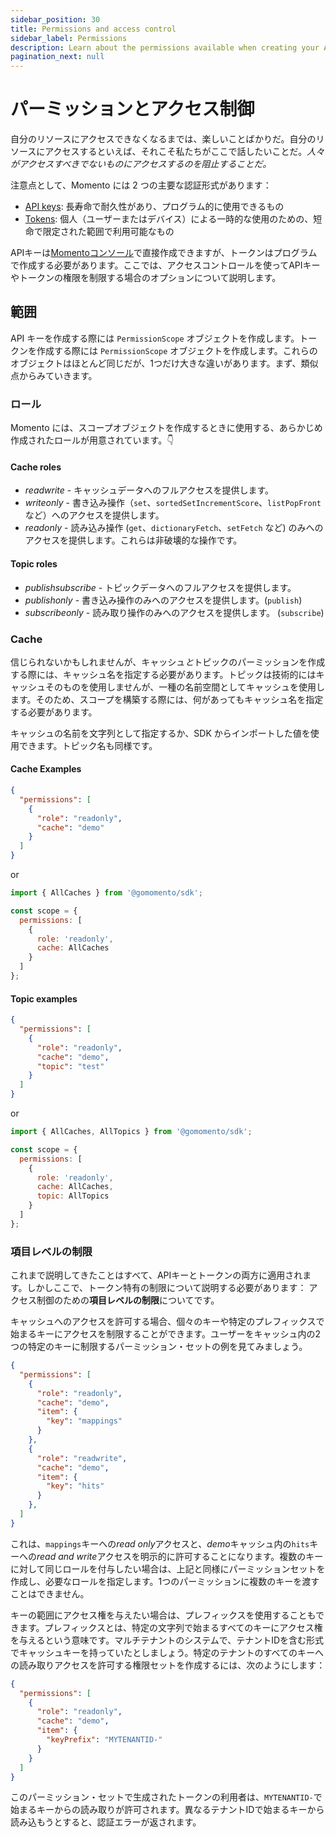 ```yaml
---
sidebar_position: 30
title: Permissions and access control
sidebar_label: Permissions
description: Learn about the permissions available when creating your API keys and tokens to control access to Momento resources.
pagination_next: null
---
```


# パーミッションとアクセス制御

自分のリソースにアクセスできなくなるまでは、楽しいことばかりだ。自分のリソースにアクセスするといえば、それこそ私たちがここで話したいことだ。*人々がアクセスすべきでないものにアクセスするのを阻止することだ。*

注意点として、Momento には 2 つの主要な認証形式があります：

* [API keys](./api-keys.md): 長寿命で耐久性があり、プログラム的に使用できるもの
* [Tokens](./tokens.md): 個人（ユーザーまたはデバイス）による一時的な使用のための、短命で限定された範囲で利用可能なもの

APIキーは[Momentoコンソール](https://console.gomomento.com/tokens)で直接作成できますが、トークンはプログラムで作成する必要があります。ここでは、アクセスコントロールを使ってAPIキーやトークンの権限を制限する場合のオプションについて説明します。

## 範囲

API キーを作成する際には `PermissionScope` オブジェクトを作成します。トークンを作成する際には `PermissionScope` オブジェクトを作成します。これらのオブジェクトはほとんど同じだが、1つだけ大きな違いがあります。まず、類似点からみていきます。

### ロール

Momento には、スコープオブジェクトを作成するときに使用する、あらかじめ作成されたロールが用意されています。👇

#### Cache roles

* *readwrite* - キャッシュデータへのフルアクセスを提供します。
* *writeonly* - 書き込み操作（`set`、`sortedSetIncrementScore`、`listPopFront` など）へのアクセスを提供します。
* *readonly* - 読み込み操作 (`get`、`dictionaryFetch`、`setFetch` など) のみへのアクセスを提供します。これらは非破壊的な操作です。

#### Topic roles

* *publishsubscribe* - トピックデータへのフルアクセスを提供します。
* *publishonly* - 書き込み操作のみへのアクセスを提供します。(`publish`)
* *subscribeonly* - 読み取り操作のみへのアクセスを提供します。 (`subscribe`)

### Cache

信じられないかもしれませんが、キャッシュ*と*トピックのパーミッションを作成する際には、キャッシュ名を指定する必要があります。トピックは技術的にはキャッシュそのものを使用しませんが、一種の名前空間としてキャッシュを使用します。そのため、スコープを構築する際には、何があってもキャッシュ名を指定する必要があります。

キャッシュの名前を文字列として指定するか、SDK からインポートした値を使用できます。トピック名も同様です。

#### Cache Examples

```json
{
  "permissions": [
    {
      "role": "readonly",
      "cache": "demo"
    }
  ]
}
```

or

```JavaScript
import { AllCaches } from '@gomomento/sdk';

const scope = {
  permissions: [
    {
      role: 'readonly',
      cache: AllCaches
    }
  ]
};
```

#### Topic examples

```json
{
  "permissions": [
    {
      "role": "readonly",
      "cache": "demo",
      "topic": "test"
    }
  ]
}
```

or

```JavaScript
import { AllCaches, AllTopics } from '@gomomento/sdk';

const scope = {
  permissions: [
    {
      role: 'readonly',
      cache: AllCaches,
      topic: AllTopics
    }
  ]
};
```

### 項目レベルの制限

これまで説明してきたことはすべて、APIキーとトークンの両方に適用されます。しかしここで、トークン特有の制限について説明する必要があります： アクセス制御のための**項目レベルの制限**についてです。

キャッシュへのアクセスを許可する場合、個々のキーや特定のプレフィックスで始まるキーにアクセスを制限することができます。ユーザーをキャッシュ内の2つの特定のキーに制限するパーミッション・セットの例を見てみましょう。

```json
{
  "permissions": [
    {
      "role": "readonly",
      "cache": "demo",
      "item": {
        "key": "mappings"
      }
    },
    {
      "role": "readwrite",
      "cache": "demo",
      "item": {
        "key": "hits"
      }
    },
  ]
}
```

これは、`mappings`キーへの*read only*アクセスと、*demo*キャッシュ内の`hits`キーへの*read and write*アクセスを明示的に許可することになります。複数のキーに対して同じロールを付与したい場合は、上記と同様にパーミッションセットを作成し、必要なロールを指定します。1つのパーミッションに複数のキーを渡すことはできません。

キーの範囲にアクセス権を与えたい場合は、プレフィックスを使用することもできます。プレフィックスとは、特定の文字列で始まるすべてのキーにアクセス権を与えるという意味です。マルチテナントのシステムで、テナントIDを含む形式でキャッシュキーを持っていたとしましょう。特定のテナントのすべてのキーへの読み取りアクセスを許可する権限セットを作成するには、次のようにします：

```json
{
  "permissions": [
    {
      "role": "readonly",
      "cache": "demo",
      "item": {
        "keyPrefix": "MYTENANTID-"
      }
    }
  ]
}
```

このパーミッション・セットで生成されたトークンの利用者は、`MYTENANTID-`で始まるキーからの読み取りが許可されます。異なるテナントIDで始まるキーから読み込もうとすると、認証エラーが返されます。

